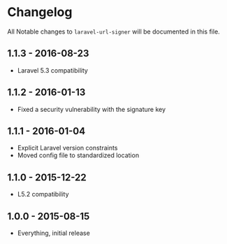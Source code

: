 # Changelog

All Notable changes to `laravel-url-signer` will be documented in this file.

## 1.1.3 - 2016-08-23
- Laravel 5.3 compatibility

## 1.1.2 - 2016-01-13

- Fixed a security vulnerability with the signature key

## 1.1.1 - 2016-01-04

- Explicit Laravel version constraints
- Moved config file to standardized location

## 1.1.0 - 2015-12-22

- L5.2 compatibility

## 1.0.0 - 2015-08-15

- Everything, initial release

